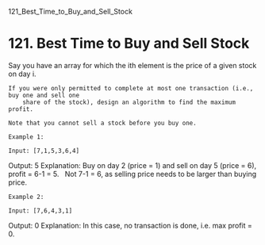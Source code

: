 121_Best_Time_to_Buy_and_Sell_Stock
# 121. Best Time to Buy and Sell Stock

Say you have an array for which the ith element is the price of a given
        stock on day i.

    If you were only permitted to complete at most one transaction (i.e., buy one and sell one
        share of the stock), design an algorithm to find the maximum profit.

    Note that you cannot sell a stock before you buy one.

    Example 1:

    Input: [7,1,5,3,6,4]
Output: 5
Explanation: Buy on day 2 (price = 1) and sell on day 5 (price = 6), profit = 6-1 = 5.
             Not 7-1 = 6, as selling price needs to be larger than buying price.

    Example 2:

    Input: [7,6,4,3,1]
Output: 0
Explanation: In this case, no transaction is done, i.e. max profit = 0.